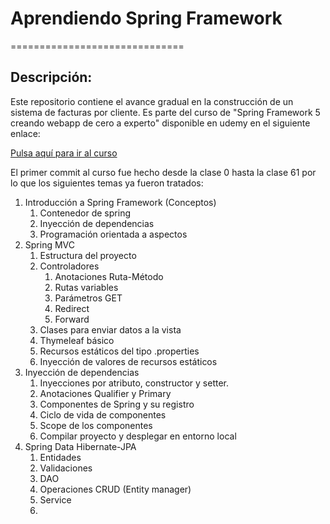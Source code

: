 # Aprendiendo Spring Framework
==============================
## Descripción:
Este repositorio contiene el avance gradual en la construcción
de un sistema de facturas por cliente. Es parte del curso de "Spring
Framework 5 creando webapp de cero a experto" disponible en udemy
en el siguiente enlace:  

[Pulsa aquí para ir al curso](https://www.udemy.com/course/spring-framework-5/)  

El primer commit al curso fue hecho desde la clase 0 hasta la clase 61
por lo que los siguientes temas ya fueron tratados:

1. Introducción a Spring Framework (Conceptos)
    1. Contenedor de spring
    2. Inyección de dependencias
    3. Programación orientada a aspectos
2. Spring MVC
    1. Estructura del proyecto
    2. Controladores
        1. Anotaciones Ruta-Método
        2. Rutas variables
        3. Parámetros GET
        4. Redirect
        5. Forward
    3. Clases para enviar datos a la vista
    4. Thymeleaf básico
    5. Recursos estáticos del tipo .properties
    6. Inyección de valores de recursos estáticos
3. Inyección de dependencias
    1. Inyecciones por atributo, constructor y
    setter.
    2. Anotaciones Qualifier y Primary
    3. Componentes de Spring y su registro
    4. Ciclo de vida de componentes
    5. Scope de los componentes
    6. Compilar proyecto y desplegar en entorno local
4.  Spring Data Hibernate-JPA
    1. Entidades
    2. Validaciones
    3. DAO 
    4. Operaciones CRUD (Entity manager)
    5. Service
    6. 